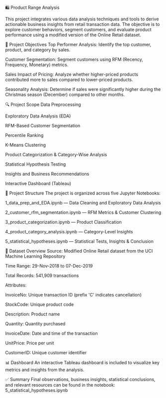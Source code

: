 🛍️ Product Range Analysis 


This project integrates various data analysis techniques and tools to derive actionable business insights from retail transaction data. The objective is to explore customer behaviors, segment customers, and evaluate product performance using a modified version of the Online Retail dataset.

🎯 Project Objectives
Top Performer Analysis: Identify the top customer, product, and category by sales.

Customer Segmentation: Segment customers using RFM (Recency, Frequency, Monetary) metrics.

Sales Impact of Pricing: Analyze whether higher-priced products contributed more to sales compared to lower-priced products.

Seasonality Analysis: Determine if sales were significantly higher during the Christmas season (December) compared to other months.

🔍 Project Scope
Data Preprocessing

Exploratory Data Analysis (EDA)

RFM-Based Customer Segmentation

Percentile Ranking

K-Means Clustering

Product Categorization & Category-Wise Analysis

Statistical Hypothesis Testing

Insights and Business Recommendations

Interactive Dashboard (Tableau)

📁 Project Structure
The project is organized across five Jupyter Notebooks:

1_data_prep_and_EDA.ipynb — Data Cleaning and Exploratory Data Analysis

2_customer_rfm_segmentation.ipynb — RFM Metrics & Customer Clustering

3_product_categorization.ipynb — Product Classification

4_product_category_analysis.ipynb — Category-Level Insights

5_statistical_hypotheses.ipynb — Statistical Tests, Insights & Conclusion

🧾 Dataset Overview
Source: Modified Online Retail dataset from the UCI Machine Learning Repository

Time Range: 29-Nov-2018 to 07-Dec-2019

Total Records: 541,909 transactions

Attributes:

InvoiceNo: Unique transaction ID (prefix 'C' indicates cancellation)

StockCode: Unique product code

Description: Product name

Quantity: Quantity purchased

InvoiceDate: Date and time of the transaction

UnitPrice: Price per unit

CustomerID: Unique customer identifier

📊 Dashboard
An interactive Tableau dashboard is included to visualize key metrics and insights from the analysis.

✅ Summary
Final observations, business insights, statistical conclusions, and relevant resources can be found in the notebook: 5_statistical_hypotheses.ipynb
